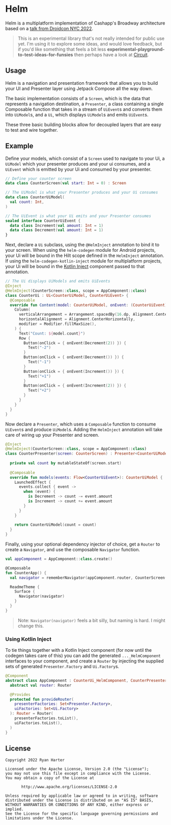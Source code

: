 # Helm

Helm is a multiplatform implementation of Cashapp's Broadway architecture based on a
[talk from Droidcon NYC 2022](https://www.droidcon.com/2022/09/29/architecture-at-scale/).

> This is an experimental library that's not really intended for public use yet. I'm using it to
explore some ideas, and would love feedback, but if you'd like something that feels a bit less 
**experimental-playground-to-test-ideas-for-funsies** then perhaps have a look at 
[Circuit](https://slackhq.github.io/circuit/).

## Usage

Helm is a navigation and presentation framework that allows you to build your UI and Presenter layer
using Jetpack Compose all the way down.

The basic implementation consists of a `Screen`, which is the data that represents a navigation
destination, a `Presenter`, a class containing a single Composable function that takes in a stream
of `UiEvent`s and converts them into `UiModel`s, and a `Ui`, which displays `UiModel`s and emits
`UiEvent`s.

These three basic building blocks allow for decoupled layers that are easy to test and wire
together.

## Example

Define your models, which consist of a `Screen` used to navigate to your Ui, a `UiModel` which your
presenter produces and your ui consumes, and a `UiEvent` which is emitted by your Ui and consumed by
your presenter.

```kotlin
// Define your counter screen
data class CounterScreen(val start: Int = 0) : Screen

// The UiModel is what your Presenter produces and your Ui consumes
data class CounterUiModel(
  val count: Int,
)

// The UiEvent is what your Ui emits and your Presenter consumes
sealed interface CounterUiEvent {
  data class Increment(val amount: Int = 1)
  data class Decrement(val amount: Int = 1)
}
```

Next, declare a `Ui` subclass, using the `@HelmInject` annotation to bind it to your screen. When
using the `helm-codegen` module for Android projects, your Ui will be bound in the Hilt scope
defined in the `HelmInject` annotation.  If using the `helm-codegen-kotlin-inject` module for
multiplatform projects, your Ui will be bound in the
[Kotlin Inject](https://github.com/evant/kotlin-inject) component passed to that annotation.

```kotlin
// The Ui displays UiModels and emits UiEvents
@Inject
@HelmInject(CounterScreen::class, scope = AppComponent::class)
class CounterUi : Ui<CounterUiModel, CounterUiEvent> {
  @Composable
  override fun Content(model: CounterUiModel, onEvent: (CounterUiEvent) -> Unit) {
    Column(
      verticalArrangement = Arrangement.spacedBy(16.dp, Alignment.CenterVertically),
      horizontalAlignment = Alignment.CenterHorizontally,
      modifier = Modifier.fillMaxSize(),
    ) {
      Text("Count: ${model.count}")
      Row {
        Button(onClick = { onEvent(Decrement(2)) }) {
          Text("-2")
        }
        Button(onClick = { onEvent(Decrement()) }) {
          Text("-1")
        }
        Button(onClick = { onEvent(Increment()) }) {
          Text("+1")
        }
        Button(onClick = { onEvent(Increment(2)) }) {
          Text("+2")
        }
      }
    }
  }
}
```

Now declare a `Presenter`, which uses a `Composable` function to consume `UiEvent`s and produce
`UiModel`s. Adding the `HelmInject` annotation will take care of wiring up your Presenter and
screen.

```kotlin
@Inject
@HelmInject(CounterScreen::class, scope = AppComponent::class)
class CounterPresenter(screen: CounterScreen) : Presenter<CounterUiModel, CounterUiEvent> {
  
  private val count by mutableStateOf(screen.start)
  
  @Composable
  override fun models(events: Flow<CounterUiEvent>): CounterUiModel {
    LaunchedEffect {
      events.collect { event ->
        when (event) {
          is Decrement -> count -= event.amount
          is Increment -> count += event.amount
        }
      }
    }
    
    return CounterUiModel(count = count)
  }
}
```

Finally, using your optional dependency injector of choice, get a `Router` to create a `Navigator`,
and use the composable `Navigator` function.

```kotlin
val appComponent = AppComponent::class.create()

@Composable
fun CounterApp() {
  val navigator = rememberNavigator(appComponent.router, CounterScreen(start = 10))

  ReadmeTheme {
    Surface {
      Navigator(navigator)
    }
  }
}
```

> Note: `Navigator(navigator)` feels a bit silly, but naming is hard. I might change this.

### Using Kotlin Inject

To tie things together with a Kotlin Inject component (for now until the codegen takes care of this)
you can add the generated `..._HelmComponent` interfaces to your component, and create a `Router` by
injecting the supplied sets of generated `Presenter.Factory` and `Ui.Factory`s.

```kotlin
@Component
abstract class AppComponent : CounterUi_HelmComponent, CounterPresenter_HelmComponent {
  abstract val router: Router

  @Provides
  protected fun provideRouter(
    presenterFactories: Set<Presenter.Factory>,
    uiFactories: Set<Ui.Factory>
  ): Router = Router(
    presenterFactories.toList(),
    uiFactories.toList(),
  )
}
```

## License

```
Copyright 2022 Ryan Harter

Licensed under the Apache License, Version 2.0 (the "License");
you may not use this file except in compliance with the License.
You may obtain a copy of the License at

       http://www.apache.org/licenses/LICENSE-2.0

Unless required by applicable law or agreed to in writing, software
distributed under the License is distributed on an "AS IS" BASIS,
WITHOUT WARRANTIES OR CONDITIONS OF ANY KIND, either express or implied.
See the License for the specific language governing permissions and
limitations under the License.
```